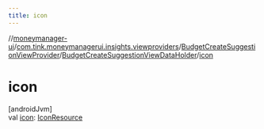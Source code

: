 ```yaml
---
title: icon
---
```

//[moneymanager-ui](../../../../index.html)/[com.tink.moneymanagerui.insights.viewproviders](../../index.html)/[BudgetCreateSuggestionViewProvider](../index.html)/[BudgetCreateSuggestionViewDataHolder](index.html)/[icon](icon.html)



# icon



[androidJvm]\
val [icon](icon.html): [IconResource](../../../se.tink.commons.icons/-icon-resource/index.html)




